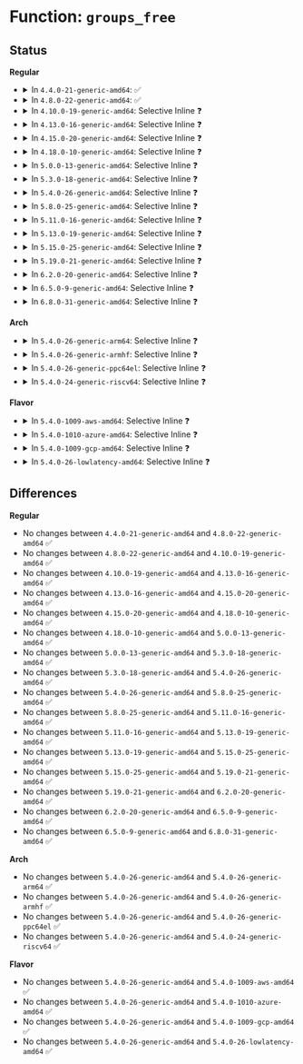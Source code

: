 # Function: <code>groups_free</code>

## Status
<b>Regular</b>
<ul>
<li>
<details>
<summary>In <code>4.4.0-21-generic-amd64</code>: ✅</summary>

```c
void groups_free(struct group_info * group_info)
```

```json
{
  "name": "groups_free",
  "collision_type": "Unique Global",
  "inline_type": "No",
  "funcs": [
    {
      "addr": 18446744071579517584,
      "name": "groups_free",
      "external": true,
      "loc": "kernel/groups.c:51",
      "file": "kernel/groups.c",
      "inline": "seen, unknown",
      "caller_inline": [],
      "caller_func": [
        "kernel/cred.c:put_cred_rcu",
        "kernel/groups.c:set_groups",
        "kernel/groups.c:SyS_setgroups",
        "kernel/groups.c:SyS_setgroups",
        "kernel/uid16.c:SyS_setgroups16",
        "kernel/uid16.c:SyS_setgroups16",
        "net/ipv4/ping.c:ping_init_sock"
      ]
    }
  ],
  "symbols": [
    {
      "addr": 18446744071579517584,
      "name": "groups_free",
      "section": ".text",
      "bind": "STB_GLOBAL",
      "size": 86
    }
  ]
}
```
</details>
</li>
<li>
<details>
<summary>In <code>4.8.0-22-generic-amd64</code>: ✅</summary>

```c
void groups_free(struct group_info * group_info)
```

```json
{
  "name": "groups_free",
  "collision_type": "Unique Global",
  "inline_type": "No",
  "funcs": [
    {
      "addr": 18446744071579531728,
      "name": "groups_free",
      "external": true,
      "loc": "kernel/groups.c:51",
      "file": "kernel/groups.c",
      "inline": "seen, unknown",
      "caller_inline": [],
      "caller_func": [
        "kernel/cred.c:put_cred_rcu",
        "kernel/groups.c:SyS_setgroups",
        "kernel/groups.c:SyS_setgroups",
        "kernel/groups.c:set_groups",
        "kernel/uid16.c:SyS_setgroups16",
        "kernel/uid16.c:SyS_setgroups16",
        "net/ipv4/ping.c:ping_init_sock"
      ]
    }
  ],
  "symbols": [
    {
      "addr": 18446744071579531728,
      "name": "groups_free",
      "section": ".text",
      "bind": "STB_GLOBAL",
      "size": 86
    }
  ]
}
```
</details>
</li>
<li>
<details>
<summary>In <code>4.10.0-19-generic-amd64</code>: Selective Inline ❓</summary>

```c
void groups_free(struct group_info * group_info)
```

```json
{
  "name": "groups_free",
  "collision_type": "Unique Global",
  "inline_type": "Selective",
  "funcs": [
    {
      "addr": 18446744071579557646,
      "name": "groups_free",
      "external": true,
      "loc": "kernel/groups.c:32",
      "file": "kernel/groups.c",
      "inline": "not declared, inlined",
      "caller_inline": [
        "kernel/groups.c:SyS_setgroups",
        "kernel/groups.c:SyS_setgroups",
        "kernel/groups.c:set_groups"
      ],
      "caller_func": [
        "kernel/cred.c:put_cred_rcu",
        "kernel/uid16.c:SyS_setgroups16",
        "kernel/uid16.c:SyS_setgroups16",
        "net/ipv4/ping.c:ping_init_sock"
      ]
    }
  ],
  "symbols": [
    {
      "addr": 18446744071579556752,
      "name": "groups_free",
      "section": ".text",
      "bind": "STB_GLOBAL",
      "size": 16
    }
  ]
}
```
</details>
</li>
<li>
<details>
<summary>In <code>4.13.0-16-generic-amd64</code>: Selective Inline ❓</summary>

```c
void groups_free(struct group_info * group_info)
```

```json
{
  "name": "groups_free",
  "collision_type": "Unique Global",
  "inline_type": "Selective",
  "funcs": [
    {
      "addr": 18446744071579544100,
      "name": "groups_free",
      "external": true,
      "loc": "kernel/groups.c:33",
      "file": "kernel/groups.c",
      "inline": "not declared, inlined",
      "caller_inline": [
        "kernel/groups.c:SyS_setgroups",
        "kernel/groups.c:SyS_setgroups",
        "kernel/groups.c:set_groups"
      ],
      "caller_func": [
        "kernel/cred.c:put_cred_rcu",
        "kernel/uid16.c:SyS_setgroups16",
        "kernel/uid16.c:SyS_setgroups16",
        "net/ipv4/ping.c:ping_init_sock"
      ]
    }
  ],
  "symbols": [
    {
      "addr": 18446744071579543408,
      "name": "groups_free",
      "section": ".text",
      "bind": "STB_GLOBAL",
      "size": 16
    }
  ]
}
```
</details>
</li>
<li>
<details>
<summary>In <code>4.15.0-20-generic-amd64</code>: Selective Inline ❓</summary>

```c
void groups_free(struct group_info * group_info)
```

```json
{
  "name": "groups_free",
  "collision_type": "Unique Global",
  "inline_type": "Selective",
  "funcs": [
    {
      "addr": 18446744071579571976,
      "name": "groups_free",
      "external": true,
      "loc": "kernel/groups.c:34",
      "file": "kernel/groups.c",
      "inline": "not declared, inlined",
      "caller_inline": [
        "kernel/groups.c:SyS_setgroups",
        "kernel/groups.c:SyS_setgroups",
        "kernel/groups.c:set_groups"
      ],
      "caller_func": [
        "kernel/cred.c:put_cred_rcu",
        "kernel/uid16.c:SyS_setgroups16",
        "kernel/uid16.c:SyS_setgroups16",
        "net/ipv4/ping.c:ping_init_sock"
      ]
    }
  ],
  "symbols": [
    {
      "addr": 18446744071579571248,
      "name": "groups_free",
      "section": ".text",
      "bind": "STB_GLOBAL",
      "size": 16
    }
  ]
}
```
</details>
</li>
<li>
<details>
<summary>In <code>4.18.0-10-generic-amd64</code>: Selective Inline ❓</summary>

```c
void groups_free(struct group_info * group_info)
```

```json
{
  "name": "groups_free",
  "collision_type": "Unique Global",
  "inline_type": "Selective",
  "funcs": [
    {
      "addr": 18446744071579600465,
      "name": "groups_free",
      "external": true,
      "loc": "kernel/groups.c:34",
      "file": "kernel/groups.c",
      "inline": "not declared, inlined",
      "caller_inline": [
        "kernel/groups.c:__ia32_sys_setgroups",
        "kernel/groups.c:__ia32_sys_setgroups",
        "kernel/groups.c:__x64_sys_setgroups",
        "kernel/groups.c:__x64_sys_setgroups",
        "kernel/groups.c:set_groups"
      ],
      "caller_func": [
        "kernel/cred.c:put_cred_rcu",
        "kernel/uid16.c:__ia32_sys_setgroups16",
        "kernel/uid16.c:__ia32_sys_setgroups16",
        "kernel/uid16.c:__x64_sys_setgroups16",
        "kernel/uid16.c:__x64_sys_setgroups16",
        "net/ipv4/ping.c:ping_init_sock"
      ]
    }
  ],
  "symbols": [
    {
      "addr": 18446744071579599424,
      "name": "groups_free",
      "section": ".text",
      "bind": "STB_GLOBAL",
      "size": 16
    }
  ]
}
```
</details>
</li>
<li>
<details>
<summary>In <code>5.0.0-13-generic-amd64</code>: Selective Inline ❓</summary>

```c
void groups_free(struct group_info * group_info)
```

```json
{
  "name": "groups_free",
  "collision_type": "Unique Global",
  "inline_type": "Selective",
  "funcs": [
    {
      "addr": 18446744071579637477,
      "name": "groups_free",
      "external": true,
      "loc": "kernel/groups.c:34",
      "file": "kernel/groups.c",
      "inline": "not declared, inlined",
      "caller_inline": [
        "kernel/groups.c:__ia32_sys_setgroups",
        "kernel/groups.c:__ia32_sys_setgroups",
        "kernel/groups.c:__x64_sys_setgroups",
        "kernel/groups.c:__x64_sys_setgroups",
        "kernel/groups.c:set_groups"
      ],
      "caller_func": [
        "kernel/cred.c:put_cred_rcu",
        "kernel/uid16.c:__ia32_sys_setgroups16",
        "kernel/uid16.c:__ia32_sys_setgroups16",
        "kernel/uid16.c:__x64_sys_setgroups16",
        "kernel/uid16.c:__x64_sys_setgroups16",
        "net/ipv4/ping.c:ping_init_sock"
      ]
    }
  ],
  "symbols": [
    {
      "addr": 18446744071579636512,
      "name": "groups_free",
      "section": ".text",
      "bind": "STB_GLOBAL",
      "size": 16
    }
  ]
}
```
</details>
</li>
<li>
<details>
<summary>In <code>5.3.0-18-generic-amd64</code>: Selective Inline ❓</summary>

```c
void groups_free(struct group_info * group_info)
```

```json
{
  "name": "groups_free",
  "collision_type": "Unique Global",
  "inline_type": "Selective",
  "funcs": [
    {
      "addr": 18446744071579662300,
      "name": "groups_free",
      "external": true,
      "loc": "kernel/groups.c:34",
      "file": "kernel/groups.c",
      "inline": "not declared, inlined",
      "caller_inline": [
        "kernel/groups.c:__ia32_sys_setgroups",
        "kernel/groups.c:__ia32_sys_setgroups",
        "kernel/groups.c:__x64_sys_setgroups",
        "kernel/groups.c:__x64_sys_setgroups",
        "kernel/groups.c:set_groups"
      ],
      "caller_func": [
        "kernel/cred.c:put_cred_rcu",
        "kernel/uid16.c:__ia32_sys_setgroups16",
        "kernel/uid16.c:__ia32_sys_setgroups16",
        "kernel/uid16.c:__x64_sys_setgroups16",
        "kernel/uid16.c:__x64_sys_setgroups16",
        "net/ipv4/ping.c:ping_init_sock"
      ]
    }
  ],
  "symbols": [
    {
      "addr": 18446744071579661328,
      "name": "groups_free",
      "section": ".text",
      "bind": "STB_GLOBAL",
      "size": 16
    }
  ]
}
```
</details>
</li>
<li>
<details>
<summary>In <code>5.4.0-26-generic-amd64</code>: Selective Inline ❓</summary>

```c
void groups_free(struct group_info * group_info)
```

```json
{
  "name": "groups_free",
  "collision_type": "Unique Global",
  "inline_type": "Selective",
  "funcs": [
    {
      "addr": 18446744071579699372,
      "name": "groups_free",
      "external": true,
      "loc": "kernel/groups.c:34",
      "file": "kernel/groups.c",
      "inline": "not declared, inlined",
      "caller_inline": [
        "kernel/groups.c:__ia32_sys_setgroups",
        "kernel/groups.c:__ia32_sys_setgroups",
        "kernel/groups.c:__x64_sys_setgroups",
        "kernel/groups.c:__x64_sys_setgroups",
        "kernel/groups.c:set_groups"
      ],
      "caller_func": [
        "kernel/cred.c:put_cred_rcu",
        "kernel/uid16.c:__ia32_sys_setgroups16",
        "kernel/uid16.c:__ia32_sys_setgroups16",
        "kernel/uid16.c:__x64_sys_setgroups16",
        "kernel/uid16.c:__x64_sys_setgroups16",
        "net/ipv4/ping.c:ping_init_sock"
      ]
    }
  ],
  "symbols": [
    {
      "addr": 18446744071579698400,
      "name": "groups_free",
      "section": ".text",
      "bind": "STB_GLOBAL",
      "size": 16
    }
  ]
}
```
</details>
</li>
<li>
<details>
<summary>In <code>5.8.0-25-generic-amd64</code>: Selective Inline ❓</summary>

```c
void groups_free(struct group_info * group_info)
```

```json
{
  "name": "groups_free",
  "collision_type": "Unique Global",
  "inline_type": "Selective",
  "funcs": [
    {
      "addr": 18446744071579739974,
      "name": "groups_free",
      "external": true,
      "loc": "kernel/groups.c:34",
      "file": "kernel/groups.c",
      "inline": "not declared, inlined",
      "caller_inline": [
        "kernel/groups.c:__do_sys_setgroups",
        "kernel/groups.c:set_groups"
      ],
      "caller_func": [
        "kernel/cred.c:put_cred_rcu",
        "kernel/uid16.c:__ia32_sys_setgroups16",
        "kernel/uid16.c:__ia32_sys_setgroups16",
        "kernel/uid16.c:__x64_sys_setgroups16",
        "kernel/uid16.c:__x64_sys_setgroups16",
        "net/ipv4/ping.c:ping_init_sock"
      ]
    }
  ],
  "symbols": [
    {
      "addr": 18446744071579738912,
      "name": "groups_free",
      "section": ".text",
      "bind": "STB_GLOBAL",
      "size": 16
    }
  ]
}
```
</details>
</li>
<li>
<details>
<summary>In <code>5.11.0-16-generic-amd64</code>: Selective Inline ❓</summary>

```c
void groups_free(struct group_info * group_info)
```

```json
{
  "name": "groups_free",
  "collision_type": "Unique Global",
  "inline_type": "Selective",
  "funcs": [
    {
      "addr": 18446744071579721382,
      "name": "groups_free",
      "external": true,
      "loc": "kernel/groups.c:34",
      "file": "kernel/groups.c",
      "inline": "not declared, inlined",
      "caller_inline": [
        "kernel/groups.c:__do_sys_setgroups",
        "kernel/groups.c:set_groups"
      ],
      "caller_func": [
        "kernel/cred.c:put_cred_rcu",
        "kernel/uid16.c:__ia32_sys_setgroups16",
        "kernel/uid16.c:__ia32_sys_setgroups16",
        "kernel/uid16.c:__x64_sys_setgroups16",
        "kernel/uid16.c:__x64_sys_setgroups16",
        "net/ipv4/ping.c:ping_init_sock"
      ]
    }
  ],
  "symbols": [
    {
      "addr": 18446744071579720320,
      "name": "groups_free",
      "section": ".text",
      "bind": "STB_GLOBAL",
      "size": 16
    }
  ]
}
```
</details>
</li>
<li>
<details>
<summary>In <code>5.13.0-19-generic-amd64</code>: Selective Inline ❓</summary>

```c
void groups_free(struct group_info * group_info)
```

```json
{
  "name": "groups_free",
  "collision_type": "Unique Global",
  "inline_type": "Selective",
  "funcs": [
    {
      "addr": 18446744071579728788,
      "name": "groups_free",
      "external": true,
      "loc": "kernel/groups.c:29",
      "file": "kernel/groups.c",
      "inline": "not declared, inlined",
      "caller_inline": [
        "kernel/groups.c:__do_sys_setgroups",
        "kernel/groups.c:set_groups"
      ],
      "caller_func": [
        "kernel/cred.c:put_cred_rcu",
        "kernel/uid16.c:__ia32_sys_setgroups16",
        "kernel/uid16.c:__ia32_sys_setgroups16",
        "kernel/uid16.c:__x64_sys_setgroups16",
        "kernel/uid16.c:__x64_sys_setgroups16",
        "net/ipv4/ping.c:ping_init_sock"
      ]
    }
  ],
  "symbols": [
    {
      "addr": 18446744071579727680,
      "name": "groups_free",
      "section": ".text",
      "bind": "STB_GLOBAL",
      "size": 16
    }
  ]
}
```
</details>
</li>
<li>
<details>
<summary>In <code>5.15.0-25-generic-amd64</code>: Selective Inline ❓</summary>

```c
void groups_free(struct group_info * group_info)
```

```json
{
  "name": "groups_free",
  "collision_type": "Unique Global",
  "inline_type": "Selective",
  "funcs": [
    {
      "addr": 18446744071579808836,
      "name": "groups_free",
      "external": true,
      "loc": "kernel/groups.c:29",
      "file": "kernel/groups.c",
      "inline": "not declared, inlined",
      "caller_inline": [
        "kernel/groups.c:__do_sys_setgroups",
        "kernel/groups.c:set_groups"
      ],
      "caller_func": [
        "kernel/cred.c:put_cred_rcu",
        "kernel/uid16.c:__ia32_sys_setgroups16",
        "kernel/uid16.c:__ia32_sys_setgroups16",
        "kernel/uid16.c:__x64_sys_setgroups16",
        "kernel/uid16.c:__x64_sys_setgroups16",
        "net/ipv4/ping.c:ping_init_sock"
      ]
    }
  ],
  "symbols": [
    {
      "addr": 18446744071579807728,
      "name": "groups_free",
      "section": ".text",
      "bind": "STB_GLOBAL",
      "size": 16
    }
  ]
}
```
</details>
</li>
<li>
<details>
<summary>In <code>5.19.0-21-generic-amd64</code>: Selective Inline ❓</summary>

```c
void groups_free(struct group_info * group_info)
```

```json
{
  "name": "groups_free",
  "collision_type": "Unique Global",
  "inline_type": "Selective",
  "funcs": [
    {
      "addr": 18446744071579919211,
      "name": "groups_free",
      "external": true,
      "loc": "kernel/groups.c:29",
      "file": "kernel/groups.c",
      "inline": "not declared, inlined",
      "caller_inline": [
        "kernel/groups.c:__do_sys_setgroups",
        "kernel/groups.c:set_groups"
      ],
      "caller_func": [
        "kernel/cred.c:put_cred_rcu",
        "kernel/uid16.c:__ia32_sys_setgroups16",
        "kernel/uid16.c:__ia32_sys_setgroups16",
        "kernel/uid16.c:__x64_sys_setgroups16",
        "kernel/uid16.c:__x64_sys_setgroups16",
        "net/ipv4/ping.c:ping_init_sock"
      ]
    }
  ],
  "symbols": [
    {
      "addr": 18446744071579917952,
      "name": "groups_free",
      "section": ".text",
      "bind": "STB_GLOBAL",
      "size": 22
    }
  ]
}
```
</details>
</li>
<li>
<details>
<summary>In <code>6.2.0-20-generic-amd64</code>: Selective Inline ❓</summary>

```c
void groups_free(struct group_info * group_info)
```

```json
{
  "name": "groups_free",
  "collision_type": "Unique Global",
  "inline_type": "Selective",
  "funcs": [
    {
      "addr": 18446744071580073919,
      "name": "groups_free",
      "external": true,
      "loc": "kernel/groups.c:29",
      "file": "kernel/groups.c",
      "inline": "not declared, inlined",
      "caller_inline": [
        "kernel/groups.c:__do_sys_setgroups",
        "kernel/groups.c:__do_sys_setgroups",
        "kernel/groups.c:set_groups"
      ],
      "caller_func": [
        "kernel/cred.c:put_cred_rcu",
        "kernel/uid16.c:__ia32_sys_setgroups16",
        "kernel/uid16.c:__ia32_sys_setgroups16",
        "kernel/uid16.c:__x64_sys_setgroups16",
        "kernel/uid16.c:__x64_sys_setgroups16",
        "security/safesetid/lsm.c:safesetid_task_fix_setgroups",
        "security/safesetid/lsm.c:safesetid_task_fix_setgroups",
        "net/ipv4/ping.c:ping_init_sock"
      ]
    }
  ],
  "symbols": [
    {
      "addr": 18446744071580072464,
      "name": "groups_free",
      "section": ".text",
      "bind": "STB_GLOBAL",
      "size": 22
    }
  ]
}
```
</details>
</li>
<li>
<details>
<summary>In <code>6.5.0-9-generic-amd64</code>: Selective Inline ❓</summary>

```c
void groups_free(struct group_info * group_info)
```

```json
{
  "name": "groups_free",
  "collision_type": "Unique Global",
  "inline_type": "Selective",
  "funcs": [
    {
      "addr": 18446744071580126751,
      "name": "groups_free",
      "external": true,
      "loc": "kernel/groups.c:29",
      "file": "kernel/groups.c",
      "inline": "not declared, inlined",
      "caller_inline": [
        "kernel/groups.c:__do_sys_setgroups",
        "kernel/groups.c:__do_sys_setgroups",
        "kernel/groups.c:set_groups"
      ],
      "caller_func": [
        "kernel/cred.c:put_cred_rcu",
        "kernel/uid16.c:__ia32_sys_setgroups16",
        "kernel/uid16.c:__ia32_sys_setgroups16",
        "kernel/uid16.c:__x64_sys_setgroups16",
        "kernel/uid16.c:__x64_sys_setgroups16",
        "security/safesetid/lsm.c:safesetid_task_fix_setgroups",
        "security/safesetid/lsm.c:safesetid_task_fix_setgroups",
        "net/ipv4/ping.c:ping_init_sock"
      ]
    }
  ],
  "symbols": [
    {
      "addr": 18446744071580125296,
      "name": "groups_free",
      "section": ".text",
      "bind": "STB_GLOBAL",
      "size": 22
    }
  ]
}
```
</details>
</li>
<li>
<details>
<summary>In <code>6.8.0-31-generic-amd64</code>: Selective Inline ❓</summary>

```c
void groups_free(struct group_info * group_info)
```

```json
{
  "name": "groups_free",
  "collision_type": "Unique Global",
  "inline_type": "Selective",
  "funcs": [
    {
      "addr": 18446744071580171240,
      "name": "groups_free",
      "external": true,
      "loc": "kernel/groups.c:29",
      "file": "kernel/groups.c",
      "inline": "not declared, inlined",
      "caller_inline": [
        "kernel/groups.c:__do_sys_setgroups",
        "kernel/groups.c:__do_sys_setgroups",
        "kernel/groups.c:set_groups"
      ],
      "caller_func": [
        "kernel/cred.c:put_cred_rcu",
        "kernel/uid16.c:__do_sys_setgroups16",
        "security/safesetid/lsm.c:safesetid_task_fix_setgroups",
        "security/safesetid/lsm.c:safesetid_task_fix_setgroups",
        "net/ipv4/ping.c:ping_init_sock"
      ]
    }
  ],
  "symbols": [
    {
      "addr": 18446744071580169536,
      "name": "groups_free",
      "section": ".text",
      "bind": "STB_GLOBAL",
      "size": 22
    }
  ]
}
```
</details>
</li>
</ul>
<b>Arch</b>
<ul>
<li>
<details>
<summary>In <code>5.4.0-26-generic-arm64</code>: Selective Inline ❓</summary>

```c
void groups_free(struct group_info * group_info)
```

```json
{
  "name": "groups_free",
  "collision_type": "Unique Global",
  "inline_type": "Selective",
  "funcs": [
    {
      "addr": 18446603336490881912,
      "name": "groups_free",
      "external": true,
      "loc": "kernel/groups.c:34",
      "file": "kernel/groups.c",
      "inline": "not declared, inlined",
      "caller_inline": [
        "kernel/groups.c:__arm64_sys_setgroups",
        "kernel/groups.c:set_groups"
      ],
      "caller_func": [
        "kernel/cred.c:put_cred_rcu",
        "kernel/uid16.c:__arm64_sys_setgroups16",
        "kernel/uid16.c:__arm64_sys_setgroups16",
        "net/ipv4/ping.c:ping_init_sock"
      ]
    }
  ],
  "symbols": [
    {
      "addr": 18446603336490880112,
      "name": "groups_free",
      "section": ".text",
      "bind": "STB_GLOBAL",
      "size": 44
    }
  ]
}
```
</details>
</li>
<li>
<details>
<summary>In <code>5.4.0-26-generic-armhf</code>: Selective Inline ❓</summary>

```c
void groups_free(struct group_info * group_info)
```

```json
{
  "name": "groups_free",
  "collision_type": "Unique Global",
  "inline_type": "Selective",
  "funcs": [
    {
      "addr": 3224897472,
      "name": "groups_free",
      "external": true,
      "loc": "kernel/groups.c:34",
      "file": "kernel/groups.c",
      "inline": "not declared, inlined",
      "caller_inline": [
        "kernel/groups.c:__se_sys_setgroups",
        "kernel/groups.c:set_groups"
      ],
      "caller_func": [
        "kernel/cred.c:put_cred_rcu",
        "kernel/uid16.c:__se_sys_setgroups16",
        "net/ipv4/ping.c:ping_init_sock"
      ]
    }
  ],
  "symbols": [
    {
      "addr": 3224896524,
      "name": "groups_free",
      "section": ".text",
      "bind": "STB_GLOBAL",
      "size": 28
    }
  ]
}
```
</details>
</li>
<li>
<details>
<summary>In <code>5.4.0-26-generic-ppc64el</code>: Selective Inline ❓</summary>

```c
void groups_free(struct group_info * group_info)
```

```json
{
  "name": "groups_free",
  "collision_type": "Unique Global",
  "inline_type": "Selective",
  "funcs": [
    {
      "addr": 13835058055283714568,
      "name": "groups_free",
      "external": true,
      "loc": "kernel/groups.c:34",
      "file": "kernel/groups.c",
      "inline": "not declared, inlined",
      "caller_inline": [
        "kernel/groups.c:__se_sys_setgroups",
        "kernel/groups.c:__se_sys_setgroups",
        "kernel/groups.c:set_groups"
      ],
      "caller_func": [
        "kernel/cred.c:put_cred_rcu",
        "net/ipv4/ping.c:ping_init_sock"
      ]
    }
  ],
  "symbols": [
    {
      "addr": 13835058055283712768,
      "name": "groups_free",
      "section": ".text",
      "bind": "STB_GLOBAL",
      "size": 52
    }
  ]
}
```
</details>
</li>
<li>
<details>
<summary>In <code>5.4.0-24-generic-riscv64</code>: Selective Inline ❓</summary>

```c
void groups_free(struct group_info * group_info)
```

```json
{
  "name": "groups_free",
  "collision_type": "Unique Global",
  "inline_type": "Selective",
  "funcs": [
    {
      "addr": 18446743936271532814,
      "name": "groups_free",
      "external": true,
      "loc": "kernel/groups.c:34",
      "file": "kernel/groups.c",
      "inline": "not declared, inlined",
      "caller_inline": [
        "kernel/groups.c:__se_sys_setgroups",
        "kernel/groups.c:set_current_groups"
      ],
      "caller_func": [
        "kernel/cred.c:put_cred_rcu",
        "net/ipv4/ping.c:ping_init_sock"
      ]
    }
  ],
  "symbols": [
    {
      "addr": 18446743936271531926,
      "name": "groups_free",
      "section": ".text",
      "bind": "STB_GLOBAL",
      "size": 42
    }
  ]
}
```
</details>
</li>
</ul>
<b>Flavor</b>
<ul>
<li>
<details>
<summary>In <code>5.4.0-1009-aws-amd64</code>: Selective Inline ❓</summary>

```c
void groups_free(struct group_info * group_info)
```

```json
{
  "name": "groups_free",
  "collision_type": "Unique Global",
  "inline_type": "Selective",
  "funcs": [
    {
      "addr": 18446744071579675692,
      "name": "groups_free",
      "external": true,
      "loc": "kernel/groups.c:34",
      "file": "kernel/groups.c",
      "inline": "not declared, inlined",
      "caller_inline": [
        "kernel/groups.c:__ia32_sys_setgroups",
        "kernel/groups.c:__ia32_sys_setgroups",
        "kernel/groups.c:__x64_sys_setgroups",
        "kernel/groups.c:__x64_sys_setgroups",
        "kernel/groups.c:set_groups"
      ],
      "caller_func": [
        "kernel/cred.c:put_cred_rcu",
        "kernel/uid16.c:__ia32_sys_setgroups16",
        "kernel/uid16.c:__ia32_sys_setgroups16",
        "kernel/uid16.c:__x64_sys_setgroups16",
        "kernel/uid16.c:__x64_sys_setgroups16",
        "net/ipv4/ping.c:ping_init_sock"
      ]
    }
  ],
  "symbols": [
    {
      "addr": 18446744071579674720,
      "name": "groups_free",
      "section": ".text",
      "bind": "STB_GLOBAL",
      "size": 16
    }
  ]
}
```
</details>
</li>
<li>
<details>
<summary>In <code>5.4.0-1010-azure-amd64</code>: Selective Inline ❓</summary>

```c
void groups_free(struct group_info * group_info)
```

```json
{
  "name": "groups_free",
  "collision_type": "Unique Global",
  "inline_type": "Selective",
  "funcs": [
    {
      "addr": 18446744071579604028,
      "name": "groups_free",
      "external": true,
      "loc": "kernel/groups.c:34",
      "file": "kernel/groups.c",
      "inline": "not declared, inlined",
      "caller_inline": [
        "kernel/groups.c:__ia32_sys_setgroups",
        "kernel/groups.c:__ia32_sys_setgroups",
        "kernel/groups.c:__x64_sys_setgroups",
        "kernel/groups.c:__x64_sys_setgroups",
        "kernel/groups.c:set_groups"
      ],
      "caller_func": [
        "kernel/cred.c:put_cred_rcu",
        "kernel/uid16.c:__ia32_sys_setgroups16",
        "kernel/uid16.c:__ia32_sys_setgroups16",
        "kernel/uid16.c:__x64_sys_setgroups16",
        "kernel/uid16.c:__x64_sys_setgroups16",
        "net/ipv4/ping.c:ping_init_sock"
      ]
    }
  ],
  "symbols": [
    {
      "addr": 18446744071579603056,
      "name": "groups_free",
      "section": ".text",
      "bind": "STB_GLOBAL",
      "size": 16
    }
  ]
}
```
</details>
</li>
<li>
<details>
<summary>In <code>5.4.0-1009-gcp-amd64</code>: Selective Inline ❓</summary>

```c
void groups_free(struct group_info * group_info)
```

```json
{
  "name": "groups_free",
  "collision_type": "Unique Global",
  "inline_type": "Selective",
  "funcs": [
    {
      "addr": 18446744071579672924,
      "name": "groups_free",
      "external": true,
      "loc": "kernel/groups.c:34",
      "file": "kernel/groups.c",
      "inline": "not declared, inlined",
      "caller_inline": [
        "kernel/groups.c:__ia32_sys_setgroups",
        "kernel/groups.c:__ia32_sys_setgroups",
        "kernel/groups.c:__x64_sys_setgroups",
        "kernel/groups.c:__x64_sys_setgroups",
        "kernel/groups.c:set_groups"
      ],
      "caller_func": [
        "kernel/cred.c:put_cred_rcu",
        "kernel/uid16.c:__ia32_sys_setgroups16",
        "kernel/uid16.c:__ia32_sys_setgroups16",
        "kernel/uid16.c:__x64_sys_setgroups16",
        "kernel/uid16.c:__x64_sys_setgroups16",
        "net/ipv4/ping.c:ping_init_sock"
      ]
    }
  ],
  "symbols": [
    {
      "addr": 18446744071579671952,
      "name": "groups_free",
      "section": ".text",
      "bind": "STB_GLOBAL",
      "size": 16
    }
  ]
}
```
</details>
</li>
<li>
<details>
<summary>In <code>5.4.0-26-lowlatency-amd64</code>: Selective Inline ❓</summary>

```c
void groups_free(struct group_info * group_info)
```

```json
{
  "name": "groups_free",
  "collision_type": "Unique Global",
  "inline_type": "Selective",
  "funcs": [
    {
      "addr": 18446744071579707052,
      "name": "groups_free",
      "external": true,
      "loc": "kernel/groups.c:34",
      "file": "kernel/groups.c",
      "inline": "not declared, inlined",
      "caller_inline": [
        "kernel/groups.c:__ia32_sys_setgroups",
        "kernel/groups.c:__ia32_sys_setgroups",
        "kernel/groups.c:__x64_sys_setgroups",
        "kernel/groups.c:__x64_sys_setgroups",
        "kernel/groups.c:set_groups"
      ],
      "caller_func": [
        "kernel/cred.c:put_cred_rcu",
        "kernel/uid16.c:__ia32_sys_setgroups16",
        "kernel/uid16.c:__ia32_sys_setgroups16",
        "kernel/uid16.c:__x64_sys_setgroups16",
        "kernel/uid16.c:__x64_sys_setgroups16",
        "net/ipv4/ping.c:ping_init_sock"
      ]
    }
  ],
  "symbols": [
    {
      "addr": 18446744071579706080,
      "name": "groups_free",
      "section": ".text",
      "bind": "STB_GLOBAL",
      "size": 16
    }
  ]
}
```
</details>
</li>
</ul>

## Differences
<b>Regular</b>
<ul>
<li>
No changes between <code>4.4.0-21-generic-amd64</code> and <code>4.8.0-22-generic-amd64</code> ✅
</li>
<li>
No changes between <code>4.8.0-22-generic-amd64</code> and <code>4.10.0-19-generic-amd64</code> ✅
</li>
<li>
No changes between <code>4.10.0-19-generic-amd64</code> and <code>4.13.0-16-generic-amd64</code> ✅
</li>
<li>
No changes between <code>4.13.0-16-generic-amd64</code> and <code>4.15.0-20-generic-amd64</code> ✅
</li>
<li>
No changes between <code>4.15.0-20-generic-amd64</code> and <code>4.18.0-10-generic-amd64</code> ✅
</li>
<li>
No changes between <code>4.18.0-10-generic-amd64</code> and <code>5.0.0-13-generic-amd64</code> ✅
</li>
<li>
No changes between <code>5.0.0-13-generic-amd64</code> and <code>5.3.0-18-generic-amd64</code> ✅
</li>
<li>
No changes between <code>5.3.0-18-generic-amd64</code> and <code>5.4.0-26-generic-amd64</code> ✅
</li>
<li>
No changes between <code>5.4.0-26-generic-amd64</code> and <code>5.8.0-25-generic-amd64</code> ✅
</li>
<li>
No changes between <code>5.8.0-25-generic-amd64</code> and <code>5.11.0-16-generic-amd64</code> ✅
</li>
<li>
No changes between <code>5.11.0-16-generic-amd64</code> and <code>5.13.0-19-generic-amd64</code> ✅
</li>
<li>
No changes between <code>5.13.0-19-generic-amd64</code> and <code>5.15.0-25-generic-amd64</code> ✅
</li>
<li>
No changes between <code>5.15.0-25-generic-amd64</code> and <code>5.19.0-21-generic-amd64</code> ✅
</li>
<li>
No changes between <code>5.19.0-21-generic-amd64</code> and <code>6.2.0-20-generic-amd64</code> ✅
</li>
<li>
No changes between <code>6.2.0-20-generic-amd64</code> and <code>6.5.0-9-generic-amd64</code> ✅
</li>
<li>
No changes between <code>6.5.0-9-generic-amd64</code> and <code>6.8.0-31-generic-amd64</code> ✅
</li>
</ul>
<b>Arch</b>
<ul>
<li>
No changes between <code>5.4.0-26-generic-amd64</code> and <code>5.4.0-26-generic-arm64</code> ✅
</li>
<li>
No changes between <code>5.4.0-26-generic-amd64</code> and <code>5.4.0-26-generic-armhf</code> ✅
</li>
<li>
No changes between <code>5.4.0-26-generic-amd64</code> and <code>5.4.0-26-generic-ppc64el</code> ✅
</li>
<li>
No changes between <code>5.4.0-26-generic-amd64</code> and <code>5.4.0-24-generic-riscv64</code> ✅
</li>
</ul>
<b>Flavor</b>
<ul>
<li>
No changes between <code>5.4.0-26-generic-amd64</code> and <code>5.4.0-1009-aws-amd64</code> ✅
</li>
<li>
No changes between <code>5.4.0-26-generic-amd64</code> and <code>5.4.0-1010-azure-amd64</code> ✅
</li>
<li>
No changes between <code>5.4.0-26-generic-amd64</code> and <code>5.4.0-1009-gcp-amd64</code> ✅
</li>
<li>
No changes between <code>5.4.0-26-generic-amd64</code> and <code>5.4.0-26-lowlatency-amd64</code> ✅
</li>
</ul>
